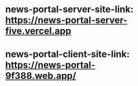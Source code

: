 # news-portal-server-site-link: https://news-portal-server-five.vercel.app
# news-portal-client-site-link: https://news-portal-9f388.web.app/
